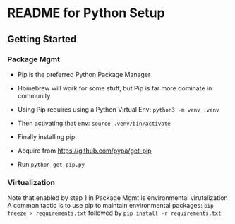 # README for Python Setup

## Getting Started
### Package Mgmt
- Pip is the preferred Python Package Manager
- Homebrew will work for some stuff, but Pip is far more dominate in community
- Using Pip requires using a Python Virtual Env:
  `python3 -m venv .venv`

- Then activating that env:
  `source .venv/bin/activate`

- Finally installing pip:
- Acquire from https://github.com/pypa/get-pip
- Run `python get-pip.py`

### Virtualization
Note that enabled by step 1 in Package Mgmt is environmental virutalization
A common tactic is to use pip to maintain environmental packages:
`pip freeze > requirements.txt`
followed by
`pip install -r requirements.txt`
